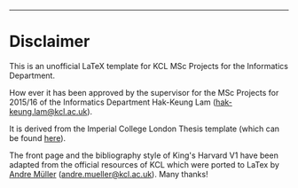 
--------------------------------------------------------------------------------------------

# Disclaimer
This is an unofficial LaTeX template for KCL MSc Projects for the Informatics Department. 

How ever it has been approved by the supervisor for the MSc Projects for 2015/16 of the Informatics Department Hak-Keung Lam (hak-keung.lam@kcl.ac.uk).

It is derived from the Imperial College London Thesis template (which can be found [here](https://www.imperial.ac.uk/media/imperial-college/faculty-of-natural-sciences/department-of-mathematics/public/study/admissions/pg/msc/math-fin/MScThesisTemplate.zip)).

The front page and the bibliography style of King's Harvard V1 have been adapted from the official resources of KCL which were ported to LaTex by [Andre Müller](https://github.com/mueller-andre) (andre.mueller@kcl.ac.uk). Many thanks!